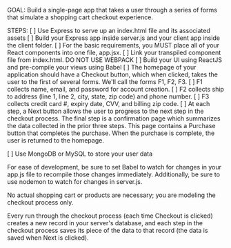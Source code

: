 GOAL: Build a single-page app that takes a user through a series of forms that simulate a shopping cart checkout experience.

STEPS:
[ ] Use Express to serve up an index.html file and its associated assets
  [ ] Build your Express app inside server.js and your client app inside the client folder.
  [ ] For the basic requirements, you MUST place all of your React components into one file, app.jsx.
  [ ] Link your transpiled component file from index.html. DO NOT USE WEBPACK
[ ] Build your UI using ReactJS and pre-compile your views using Babel
  [ ] The homepage of your application should have a Checkout button, which when clicked, takes the user to the first of several forms. We'll call the forms F1, F2, F3.
    [ ] F1 collects name, email, and password for account creation.
    [ ] F2 collects ship to address (line 1, line 2, city, state, zip code) and phone number.
    [ ] F3 collects credit card #, expiry date, CVV, and billing zip code.
    [ ] At each step, a Next button allows the user to progress to the next step in the checkout process. The final step is a confirmation page which summarizes the data collected in the prior three steps. This page contains a Purchase button that completes the purchase. When the purchase is complete, the user is returned to the homepage.

[ ] Use MongoDB or MySQL to store your user data


For ease of development, be sure to set Babel to watch for changes in your app.js file to recompile those changes immediately. Additionally, be sure to use nodemon to watch for changes in server.js.

No actual shopping cart or products are necessary; you are modeling the checkout process only.

Every run through the checkout process (each time Checkout is clicked) creates a new record in your server's database, and each step in the checkout process saves its piece of the data to that record (the data is saved when Next is clicked).
